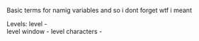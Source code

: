 Basic terms for namig variables and so i dont forget wtf i meant

Levels:
    level -  
    level window - 
    level characters - 

